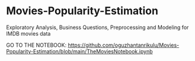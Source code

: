 # Movies-Popularity-Estimation
Exploratory Analysis, Business Questions, Preprocessing and Modeling for IMDB movies data

GO TO THE NOTEBOOK: https://github.com/oguzhantanrikulu/Movies-Popularity-Estimation/blob/main/TheMoviesNotebook.ipynb
